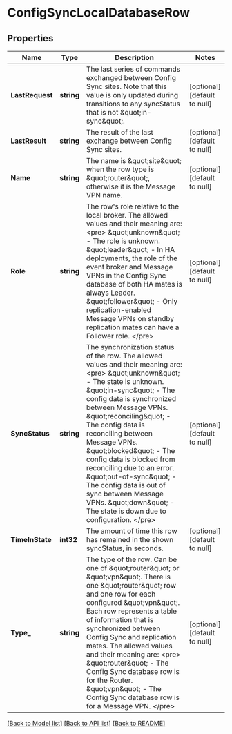 # ConfigSyncLocalDatabaseRow

## Properties
Name | Type | Description | Notes
------------ | ------------- | ------------- | -------------
**LastRequest** | **string** | The last series of commands exchanged between Config Sync sites. Note that this value is only updated during transitions to any syncStatus that is not \&quot;in-sync\&quot;. | [optional] [default to null]
**LastResult** | **string** | The result of the last exchange between Config Sync sites. | [optional] [default to null]
**Name** | **string** | The name is \&quot;site\&quot; when the row type is \&quot;router\&quot;, otherwise it is the Message VPN name. | [optional] [default to null]
**Role** | **string** | The row&#x27;s role relative to the local broker. The allowed values and their meaning are:  &lt;pre&gt; \&quot;unknown\&quot; - The role is unknown. \&quot;leader\&quot; - In HA deployments, the role of the event broker and Message VPNs in the Config Sync database of both HA mates is always Leader. \&quot;follower\&quot; - Only replication-enabled Message VPNs on standby replication mates can have a Follower role. &lt;/pre&gt;  | [optional] [default to null]
**SyncStatus** | **string** | The synchronization status of the row. The allowed values and their meaning are:  &lt;pre&gt; \&quot;unknown\&quot; - The state is unknown. \&quot;in-sync\&quot; - The config data is synchronized between Message VPNs. \&quot;reconciling\&quot; - The config data is reconciling between Message VPNs. \&quot;blocked\&quot; - The config data is blocked from reconciling due to an error. \&quot;out-of-sync\&quot; - The config data is out of sync between Message VPNs. \&quot;down\&quot; - The state is down due to configuration. &lt;/pre&gt;  | [optional] [default to null]
**TimeInState** | **int32** | The amount of time this row has remained in the shown syncStatus, in seconds. | [optional] [default to null]
**Type_** | **string** | The type of the row. Can be one of \&quot;router\&quot; or \&quot;vpn\&quot;. There is one \&quot;router\&quot; row and one row for each configured \&quot;vpn\&quot;. Each row represents a table of information that is synchronized between Config Sync and replication mates. The allowed values and their meaning are:  &lt;pre&gt; \&quot;router\&quot; - The Config Sync database row is for the Router. \&quot;vpn\&quot; - The Config Sync database row is for a Message VPN. &lt;/pre&gt;  | [optional] [default to null]

[[Back to Model list]](../README.md#documentation-for-models) [[Back to API list]](../README.md#documentation-for-api-endpoints) [[Back to README]](../README.md)

